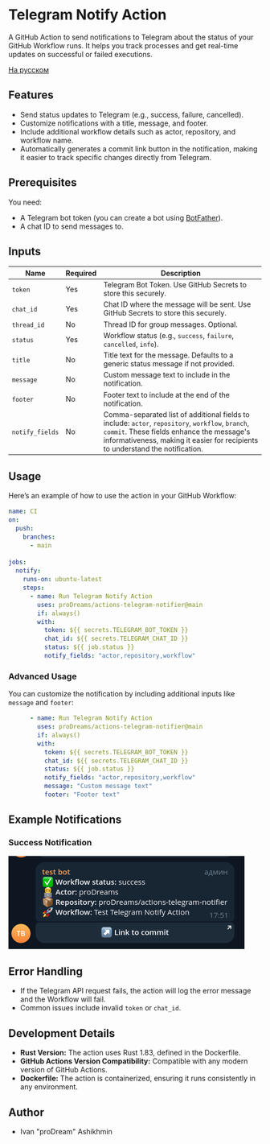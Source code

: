 # Telegram Notify Action

A GitHub Action to send notifications to Telegram about the status of your GitHub Workflow runs. It helps you track
processes and get real-time updates on successful or failed executions.

[На русском](./README-RU.MD)

## Features

- Send status updates to Telegram (e.g., success, failure, cancelled).
- Customize notifications with a title, message, and footer.
- Include additional workflow details such as actor, repository, and workflow name.
- Automatically generates a commit link button in the notification, making it easier to track specific changes directly
  from Telegram.

## Prerequisites

You need:

- A Telegram bot token (you can create a bot using [BotFather](https://t.me/BotFather)).
- A chat ID to send messages to.

## Inputs

| Name            | Required | Description                                                                                                                                                                                                                      |
|-----------------|----------|----------------------------------------------------------------------------------------------------------------------------------------------------------------------------------------------------------------------------------|
| `token`         | Yes      | Telegram Bot Token. Use GitHub Secrets to store this securely.                                                                                                                                                                   |
| `chat_id`       | Yes      | Chat ID where the message will be sent. Use GitHub Secrets to store this securely.                                                                                                                                               |
| `thread_id`     | No       | Thread ID for group messages. Optional.                                                                                                                                                                                          |
| `status`        | Yes      | Workflow status (e.g., `success`, `failure`, `cancelled`, `info`).                                                                                                                                                               |
| `title`         | No       | Title text for the message. Defaults to a generic status message if not provided.                                                                                                                                                |
| `message`       | No       | Custom message text to include in the notification.                                                                                                                                                                              |
| `footer`        | No       | Footer text to include at the end of the notification.                                                                                                                                                                           |
| `notify_fields` | No       | Comma-separated list of additional fields to include: `actor`, `repository`, `workflow`, `branch`, `commit`. These fields enhance the message's informativeness, making it easier for recipients to understand the notification. |

## Usage

Here’s an example of how to use the action in your GitHub Workflow:

```yaml
name: CI
on:
  push:
    branches:
      - main

jobs:
  notify:
    runs-on: ubuntu-latest
    steps:
      - name: Run Telegram Notify Action
        uses: proDreams/actions-telegram-notifier@main
        if: always()
        with:
          token: ${{ secrets.TELEGRAM_BOT_TOKEN }}
          chat_id: ${{ secrets.TELEGRAM_CHAT_ID }}
          status: ${{ job.status }}
          notify_fields: "actor,repository,workflow"
```

### Advanced Usage

You can customize the notification by including additional inputs like `message` and `footer`:

```yaml
      - name: Run Telegram Notify Action
        uses: proDreams/actions-telegram-notifier@main
        if: always()
        with:
          token: ${{ secrets.TELEGRAM_BOT_TOKEN }}
          chat_id: ${{ secrets.TELEGRAM_CHAT_ID }}
          status: ${{ job.status }}
          notify_fields: "actor,repository,workflow"
          message: "Custom message text"
          footer: "Footer text"
```

## Example Notifications

### Success Notification

![Success](./img/success.png)

## Error Handling

- If the Telegram API request fails, the action will log the error message and the Workflow will fail.
- Common issues include invalid `token` or `chat_id`.

## Development Details

- **Rust Version:** The action uses Rust 1.83, defined in the Dockerfile.
- **GitHub Actions Version Compatibility:** Compatible with any modern version of GitHub Actions.
- **Dockerfile:** The action is containerized, ensuring it runs consistently in any environment.

## Author

- Ivan "proDream" Ashikhmin